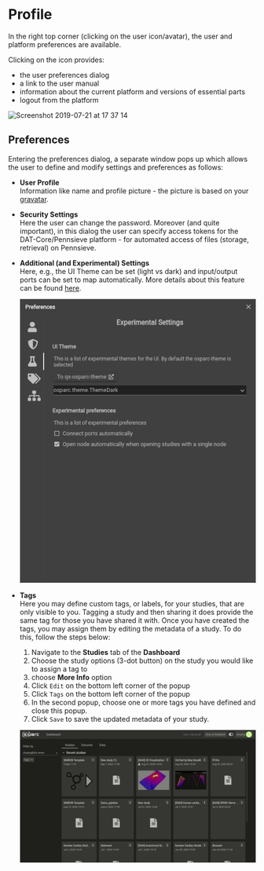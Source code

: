# Profile

In the right top corner (clicking on the user icon/avatar), the user and platform preferences are available.

Clicking on the icon provides:

* the user preferences dialog
* a link to the user manual
* information about the current platform and versions of essential parts
* logout from the platform

![Screenshot 2019-07-21 at 17 37 14](https://user-images.githubusercontent.com/32800795/61593341-a7ee1c00-abde-11e9-9a69-5c4311cacf13.png ':size=250%')

## Preferences
Entering the preferences dialog, a separate window pops up which allows the user to define and modify settings and preferences as follows:

* __User Profile__ <br/>
  Information like name and profile picture - the picture is based on your [gravatar](https://en.gravatar.com/).

* __Security Settings__ <br/>
  Here the user can change the password. Moreover (and quite important), in this dialog the user can specify access tokens for the DAT-Core/Pennsieve platform - for automated access of files (storage, retrieval) on Pennsieve.

* __Additional (and Experimental) Settings__ <br/>
  Here, e.g., the UI Theme can be set (light vs dark) and input/output ports can be set to map automatically. More details about this feature can be found [here](docs/study_setup/connecting_services?id=auto-connect-option).

  ![prefs](../../../../_media/preference_exp.png) <br/>

* __Tags__ <br/>
  Here you may define custom tags, or labels, for your studies, that are only visible to you. Tagging a study and then sharing it does provide the same tag for those you have shared it with. Once you have created the tags, you may assign them by editing the metadata of a study. To do this, follow the steps below:
  1. Navigate to the **Studies** tab of the **Dashboard**
  2. Choose the study options (3-dot button) on the study you would like to assign a tag to
  3. choose **More Info** option
  4. Click ```Edit``` on the bottom left corner of the popup
  5. Click ```Tags``` on the bottom left corner of the popup
  6. In the second popup, choose one or more tags you have defined and close this popup.
  7. Click ```Save``` to save the updated metadata of your study.

  ![tags](../../../../_media/tags.gif) <br/>

